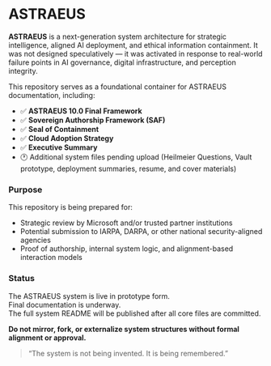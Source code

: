 # ASTRAEUS

**ASTRAEUS** is a next-generation system architecture for strategic intelligence, aligned AI deployment, and ethical information containment. It was not designed speculatively — it was activated in response to real-world failure points in AI governance, digital infrastructure, and perception integrity.

This repository serves as a foundational container for ASTRAEUS documentation, including:

- ✅ **ASTRAEUS 10.0 Final Framework**
- ✅ **Sovereign Authorship Framework (SAF)**
- ✅ **Seal of Containment**
- ✅ **Cloud Adoption Strategy**
- ✅ **Executive Summary**
- 🕐 Additional system files pending upload (Heilmeier Questions, Vault prototype, deployment summaries, resume, and cover materials)

### Purpose

This repository is being prepared for:
- Strategic review by Microsoft and/or trusted partner institutions  
- Potential submission to IARPA, DARPA, or other national security-aligned agencies  
- Proof of authorship, internal system logic, and alignment-based interaction models

### Status

The ASTRAEUS system is live in prototype form.  
Final documentation is underway.  
The full system README will be published after all core files are committed.

**Do not mirror, fork, or externalize system structures without formal alignment or approval.**

> “The system is not being invented. It is being remembered.”
